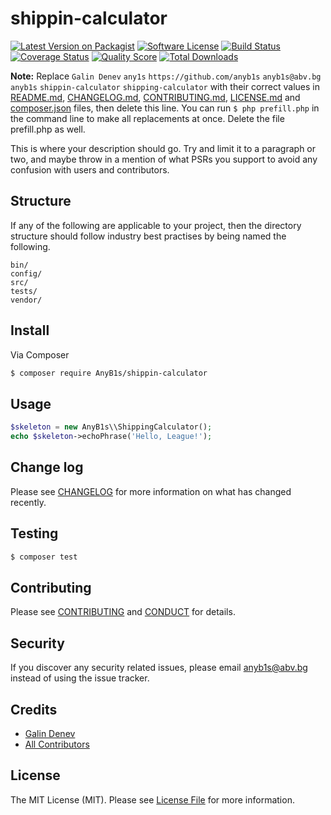 # shippin-calculator

[![Latest Version on Packagist][ico-version]][link-packagist]
[![Software License][ico-license]](LICENSE.md)
[![Build Status][ico-travis]][link-travis]
[![Coverage Status][ico-scrutinizer]][link-scrutinizer]
[![Quality Score][ico-code-quality]][link-code-quality]
[![Total Downloads][ico-downloads]][link-downloads]

**Note:** Replace ```Galin Denev``` ```any1s``` ```https://github.com/anyb1s``` ```anyb1s@abv.bg``` ```anyb1s``` ```shippin-calculator``` ```shipping-calculator``` with their correct values in [README.md](README.md), [CHANGELOG.md](CHANGELOG.md), [CONTRIBUTING.md](CONTRIBUTING.md), [LICENSE.md](LICENSE.md) and [composer.json](composer.json) files, then delete this line. You can run `$ php prefill.php` in the command line to make all replacements at once. Delete the file prefill.php as well.

This is where your description should go. Try and limit it to a paragraph or two, and maybe throw in a mention of what
PSRs you support to avoid any confusion with users and contributors.

## Structure

If any of the following are applicable to your project, then the directory structure should follow industry best practises by being named the following.

```
bin/        
config/
src/
tests/
vendor/
```


## Install

Via Composer

``` bash
$ composer require AnyB1s/shippin-calculator
```

## Usage

``` php
$skeleton = new AnyB1s\\ShippingCalculator();
echo $skeleton->echoPhrase('Hello, League!');
```

## Change log

Please see [CHANGELOG](CHANGELOG.md) for more information on what has changed recently.

## Testing

``` bash
$ composer test
```

## Contributing

Please see [CONTRIBUTING](CONTRIBUTING.md) and [CONDUCT](CONDUCT.md) for details.

## Security

If you discover any security related issues, please email anyb1s@abv.bg instead of using the issue tracker.

## Credits

- [Galin Denev][link-author]
- [All Contributors][link-contributors]

## License

The MIT License (MIT). Please see [License File](LICENSE.md) for more information.

[ico-version]: https://img.shields.io/packagist/v/AnyB1s/shippin-calculator.svg?style=flat-square
[ico-license]: https://img.shields.io/badge/license-MIT-brightgreen.svg?style=flat-square
[ico-travis]: https://img.shields.io/travis/AnyB1s/shippin-calculator/master.svg?style=flat-square
[ico-scrutinizer]: https://img.shields.io/scrutinizer/coverage/g/AnyB1s/shippin-calculator.svg?style=flat-square
[ico-code-quality]: https://img.shields.io/scrutinizer/g/AnyB1s/shippin-calculator.svg?style=flat-square
[ico-downloads]: https://img.shields.io/packagist/dt/AnyB1s/shippin-calculator.svg?style=flat-square

[link-packagist]: https://packagist.org/packages/AnyB1s/shippin-calculator
[link-travis]: https://travis-ci.org/AnyB1s/shippin-calculator
[link-scrutinizer]: https://scrutinizer-ci.com/g/AnyB1s/shippin-calculator/code-structure
[link-code-quality]: https://scrutinizer-ci.com/g/AnyB1s/shippin-calculator
[link-downloads]: https://packagist.org/packages/AnyB1s/shippin-calculator
[link-author]: https://github.com/AnyB1s
[link-contributors]: ../../contributors
